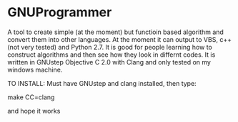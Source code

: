 # GNUProgrammer
A tool to create simple (at the moment) but functioin based algorithm and convert
them into other languages. At the moment it can output to VBS, c++ (not very tested)
and Python 2.7. It is good for people learning how to construct algorithms and then
see how they look in differnt codes. It is written in GNUstep Objective C 2.0 with
Clang and only tested on my windows machine.


TO INSTALL:
Must have GNUstep and clang installed, then type:

make CC=clang

and hope it works